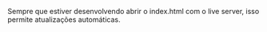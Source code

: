 Sempre que estiver desenvolvendo abrir o index.html com o live server,
isso permite atualizações automáticas.